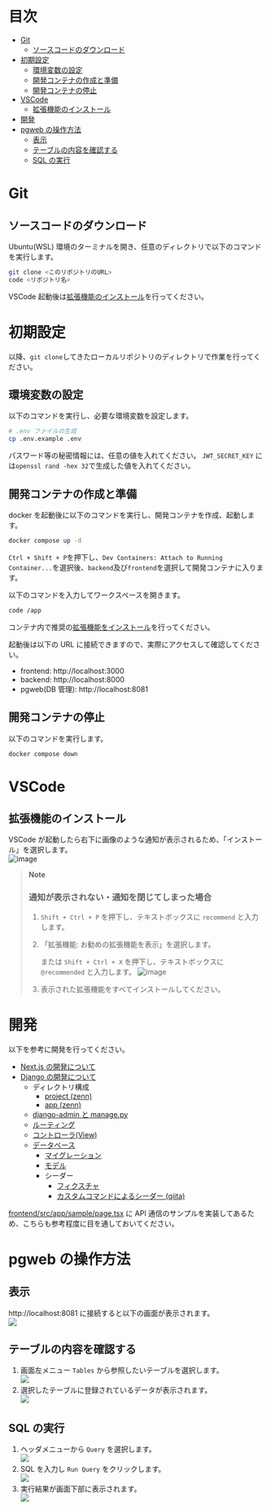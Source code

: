 # 目次

- [Git](#git)
  - [ソースコードのダウンロード](#git-clone)
- [初期設定](#initialize)
  - [環境変数の設定](#initialize-env)
  - [開発コンテナの作成と準備](#initialize-container-setup)
  - [開発コンテナの停止](#initialize-container-stop)
- [VSCode](#vscode)
  - [拡張機能のインストール](#vscode-extensions)
- [開発](#develop)
- [pgweb の操作方法](#pgweb)
  - [表示](#pgweb-login)
  - [テーブルの内容を確認する](#pgweb-show-table)
  - [SQL の実行](#pgweb-execute-sql)

<a id="git"></a>

# Git

<a id="git-clone"></a>

## ソースコードのダウンロード

Ubuntu(WSL) 環境のターミナルを開き、任意のディレクトリで以下のコマンドを実行します。

```bash
git clone <このリポジトリのURL>
code <リポジトリ名>
```

VSCode 起動後は[拡張機能のインストール](#vscode-extensions)を行ってください。

<a id="initialize"></a>

# 初期設定

以降、`git clone`してきたローカルリポジトリのディレクトリで作業を行ってください。

<a id="initialize-env"></a>

## 環境変数の設定

以下のコマンドを実行し、必要な環境変数を設定します。

```bash
# .env ファイルの生成
cp .env.example .env
```

パスワード等の秘密情報には、任意の値を入れてください。
`JWT_SECRET_KEY` には`openssl rand -hex 32`で生成した値を入れてください。

<a id="initialize-container-setup"></a>

## 開発コンテナの作成と準備

docker を起動後に以下のコマンドを実行し、開発コンテナを作成、起動します。

```bash
docker compose up -d
```

`Ctrl + Shift + P`を押下し、`Dev Containers: Attach to Running Container...`を選択後、`backend`及び`frontend`を選択して開発コンテナに入ります。

以下のコマンドを入力してワークスペースを開きます。

```bash
code /app
```

コンテナ内で推奨の[拡張機能をインストール](#vscode-extensions)を行ってください。

起動後は以下の URL に接続できますので、実際にアクセスして確認してください。

- frontend: http://localhost:3000
- backend: http://localhost:8000
- pgweb(DB 管理): http://localhost:8081

<a id="initialize-container-stop"></a>

## 開発コンテナの停止

以下のコマンドを実行します。

```bash
docker compose down
```

<a id="vscode"></a>

# VSCode

<a id="vscode-extensions"></a>

## 拡張機能のインストール

VSCode が起動したら右下に画像のような通知が表示されるため、「インストール」を選択します。  
![image](https://user-images.githubusercontent.com/105618751/212531923-9d03069f-8d93-4ccf-bcc1-bb9d3ddae8a9.png)

> **Note**
>
> ### 通知が表示されない・通知を閉じてしまった場合
>
> 1. `Shift + Ctrl + P` を押下し、テキストボックスに `recommend` と入力します。
> 2. 「拡張機能: お勧めの拡張機能を表示」を選択します。
>
>    または `Shift + Ctrl + X` を押下し、テキストボックスに `@recommended` と入力します。
>    ![image](https://user-images.githubusercontent.com/105618751/212532098-fb170ed1-fdd8-488b-bbe8-c12eecfb5719.png)
>
> 3. 表示された拡張機能をすべてインストールしてください。

<a id="develop"></a>

# 開発

以下を参考に開発を行ってください。

- [Next.js の開発について](https://nextjs.org/)
- [Django の開発について](https://docs.djangoproject.com/ja/5.2/)
  - ディレクトリ構成
    - [project (zenn)](https://zenn.dev/tigrebiz/articles/python-django-tutorial#%E3%83%97%E3%83%AD%E3%82%B8%E3%82%A7%E3%82%AF%E3%83%88%E3%82%92%E4%BD%9C%E6%88%90%E3%81%99%E3%82%8B)
    - [app (zenn)](https://zenn.dev/tigrebiz/articles/python-django-tutorial#polls-%E3%82%A2%E3%83%97%E3%83%AA%E3%82%B1%E3%83%BC%E3%82%B7%E3%83%A7%E3%83%B3%E3%82%92%E3%81%A4%E3%81%8F%E3%82%8B)
  - [django-admin と manage.py](https://docs.djangoproject.com/ja/5.2/ref/django-admin/)
  - [ルーティング](https://docs.djangoproject.com/ja/5.2/topics/http/urls/)
  - [コントローラ(View)](https://docs.djangoproject.com/ja/5.2/topics/class-based-views/intro/)
  - [データベース](https://docs.djangoproject.com/ja/5.2/ref/databases/#postgresql-notes)
    - [マイグレーション](https://docs.djangoproject.com/ja/5.2/topics/migrations/)
    - [モデル](https://docs.djangoproject.com/ja/5.2/topics/db/models/)
    - シーダー
      - [フィクスチャ](https://docs.djangoproject.com/ja/5.2/howto/initial-data/)
      - [カスタムコマンドによるシーダー (qiita)](https://qiita.com/shun198/items/14bac6843a2459b34a34)

[frontend/src/app/sample/page.tsx](http://localhost:3000/sample) に API 通信のサンプルを実装してあるため、こちらも参考程度に目を通しておいてください。

<a id="pgweb"></a>

# pgweb の操作方法

<a id="pgweb-login"></a>

## 表示

http://localhost:8081 に接続すると以下の画面が表示されます。  
![](img/pgweb1.png)

<a id="pgweb-show-table"></a>

## テーブルの内容を確認する

1. 画面左メニュー `Tables` から参照したいテーブルを選択します。  
   ![](img/pgweb2.png)
1. 選択したテーブルに登録されているデータが表示されます。  
   ![](img/pgweb3.png)

<a id="pgweb-execute-sql"></a>

## SQL の実行

1. ヘッダメニューから `Query` を選択します。  
   ![](img/pgweb4.png)
1. SQL を入力し `Run Query` をクリックします。  
   ![](img/pgweb5.png)
1. 実行結果が画面下部に表示されます。  
   ![](img/pgweb6.png)
